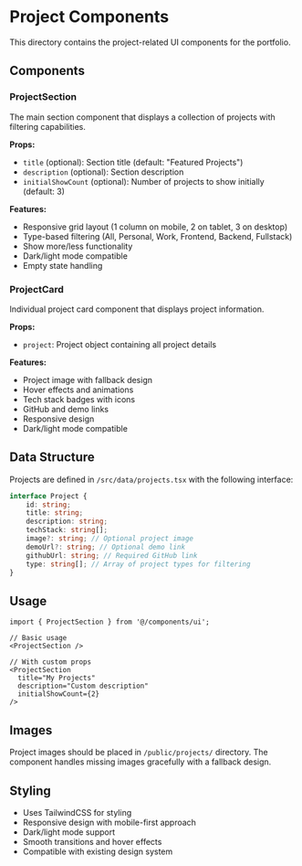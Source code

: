 # Project Components

This directory contains the project-related UI components for the portfolio.

## Components

### ProjectSection

The main section component that displays a collection of projects with filtering capabilities.

**Props:**

- `title` (optional): Section title (default: "Featured Projects")
- `description` (optional): Section description
- `initialShowCount` (optional): Number of projects to show initially (default: 3)

**Features:**

- Responsive grid layout (1 column on mobile, 2 on tablet, 3 on desktop)
- Type-based filtering (All, Personal, Work, Frontend, Backend, Fullstack)
- Show more/less functionality
- Dark/light mode compatible
- Empty state handling

### ProjectCard

Individual project card component that displays project information.

**Props:**

- `project`: Project object containing all project details

**Features:**

- Project image with fallback design
- Hover effects and animations
- Tech stack badges with icons
- GitHub and demo links
- Responsive design
- Dark/light mode compatible

## Data Structure

Projects are defined in `/src/data/projects.tsx` with the following interface:

```typescript
interface Project {
	id: string;
	title: string;
	description: string;
	techStack: string[];
	image?: string; // Optional project image
	demoUrl?: string; // Optional demo link
	githubUrl: string; // Required GitHub link
	type: string[]; // Array of project types for filtering
}
```

## Usage

```tsx
import { ProjectSection } from '@/components/ui';

// Basic usage
<ProjectSection />

// With custom props
<ProjectSection
  title="My Projects"
  description="Custom description"
  initialShowCount={2}
/>
```

## Images

Project images should be placed in `/public/projects/` directory. The component handles missing images gracefully with a fallback design.

## Styling

- Uses TailwindCSS for styling
- Responsive design with mobile-first approach
- Dark/light mode support
- Smooth transitions and hover effects
- Compatible with existing design system

